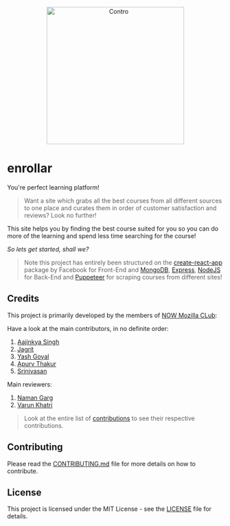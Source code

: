 <p align="center">
  <img src="https://github.com/nowmozillaclub/enrollar/blob/master/client/src/pages/SVGs/forReadme.PNG" width="320" alt="Contro " />
</p>

# enrollar
You're perfect learning platform!

> Want a site which grabs all the best courses from all different sources to one place and curates them in order of customer satisfaction and reviews? Look no further!

This site helps you by finding the best course suited for you so you can do more of the learning and spend less time searching for the  course!

_So lets get started, shall we?_



>Note this project has entirely been structured on the [create-react-app](https://github.com/facebook/create-react-app) package by Facebook for Front-End and [MongoDB](https://www.mongodb.com/cloud/atlas), [Express](https://expressjs.com/), [NodeJS](https://nodejs.org/en/) for Back-End and [Puppeteer](https://github.com/puppeteer/puppeteer) for scraping courses from different sites! 


## Credits
This project is primarily developed by the members of [NOW Mozilla CLub](https://github.com/nowmozillaclub):

Have a look at the main contributors, in no definite order:
1. [Aajinkya Singh](https://github.com/aajinkya1203)
2. [Jagrit](https://github.com/JAgrit20)
3. [Yash Goyal](https://github.com/yashgoyal2802)
4. [Apurv Thakur](https://github.com/apurvthakur)
5. [Srinivasan](https://github.com/Srinivasan235)

Main reviewers:
1. [Naman Garg](https://github.com/SuperBaniya)
2. [Varun Khatri](https://github.com/khatrivarun)

>Look at the entire list of [contributions](https://github.com/nowmozillaclub/enrollar/graphs/contributors) to see their respective contributions.

## Contributing
Please read the [CONTRIBUTING.md](https://github.com/nowmozillaclub/enrollar/blob/master/CONTRIBUTING.md) file for more details on how to contribute.

## License
This project is licensed under the MIT License - see the [LICENSE](https://github.com/nowmozillaclub/enrollar/blob/master/LICENSE) file for details.
